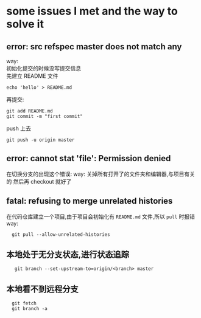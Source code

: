 # some issues I met and the way to solve it

## error: src refspec master does not match any
way:   
初始化提交的时候没写提交信息  
先建立 README 文件
```
echo 'hello' > README.md
```
再提交:
```
git add README.md
git commit -m "first commit"
```
push 上去
```
git push -u origin master
```

## error: cannot stat 'file': Permission denied
在切换分支的出现这个错误:
way:
  关掉所有打开了的文件夹和编辑器,与项目有关的
  然后再 checkout 就好了

## fatal: refusing to merge unrelated histories
在代码仓库建立一个项目,由于项目会初始化有 `README.md` 文件,所以 `pull` 时报错  
way:  
```
  git pull --allow-unrelated-histories
```

## 本地处于无分支状态,进行状态追踪
```
   git branch --set-upstream-to=origin/<branch> master
```

## 本地看不到远程分支
```
  git fetch
  git branch -a
```
